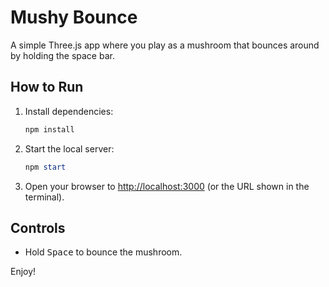 # Mushy Bounce

A simple Three.js app where you play as a mushroom that bounces around by holding the space bar.

## How to Run

1. Install dependencies:
   ```powershell
   npm install
   ```
2. Start the local server:
   ```powershell
   npm start
   ```
3. Open your browser to [http://localhost:3000](http://localhost:3000) (or the URL shown in the terminal).

## Controls
- Hold <kbd>Space</kbd> to bounce the mushroom.

Enjoy!
